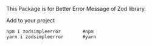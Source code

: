 This Package is for Better Error Message of Zod library.

Add to your project

```
npm i zodsimpleerror        #npm
yarn i zodsimpleerror       #yarn

```
